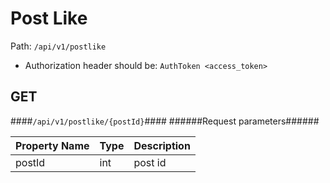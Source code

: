 Post Like
=

Path: `/api/v1/postlike`  

* Authorization header should be: `AuthToken <access_token>`

GET
-
####`/api/v1/postlike/{postId}`####
######Request parameters######

|Property Name|Type|Description|
|-------------|----|-----------|
|postId|int|post id|

